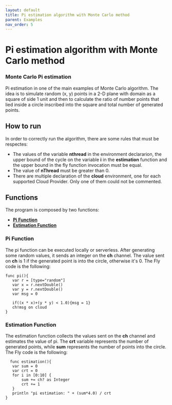 ```yaml
---
layout: default
title: Pi estimation algorithm with Monte Carlo method
parent: Examples
nav_order: 5
---
```

# Pi estimation algorithm with Monte Carlo method

### Monte Carlo Pi estimation
Pi estimation in one of the main examples of Monte Carlo algorithm. The idea is to simulate random (x, y) points in a 2-D plane with domain as a square of side 1 unit and then to calculate the ratio of number points that lied inside a circle inscribed into the square and total number of generated points.

## How to run
In order to correctly run the algorithm, there are some rules that must be respectes:
* The values of the variable __nthread__ in the environment declararion, the upper bound of the cycle on the variable __i__ in the __estimation__ function and the upper bound in the fly function invocation must be equal.
* The value of __nThread__ must be greater than 0.
* There are multiple declaration of the __cloud__ environment, one for each supported Cloud Provider. Only one of them could not be commented.

## Functions

The program is composed by two functions:

* **[Pi Function](#pi-function)**
* **[Estimation Function](#estimation-function)**
  
### Pi Function 

The pi function can be executed locally or serverless. After generating some random values, it sends an integer on the __ch__ channel. The value sent on __ch__ is 1 if the generated point is into the circle, otherwise it's 0.
The Fly code is the following:

```
func pi(){	
   var r = [type="random"]
   var x = r.nextDouble()
   var y = r.nextDouble()
   var msg = 0
 
   if((x * x)+(y * y) < 1.0){msg = 1}
   ch!msg on cloud
}
```

### Estimation Function 

The estimation function collects the values sent on the __ch__ channel and estimates the value of pi. The __crt__ variable represents the number of generated points, while __sum__ represents the number of points into the circle.
The Fly code is the following:

``` 
  func estimation(){
   var sum = 0
   var crt = 0
   for i in [0:10] {
       sum += ch? as Integer
       crt += 1
   }
   println "pi estimation: " + (sum*4.0) / crt
}
```

